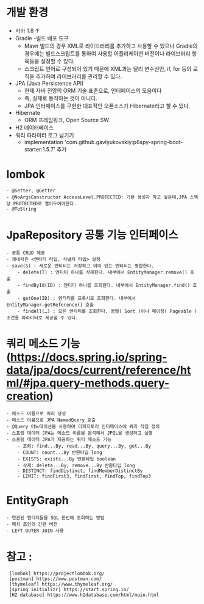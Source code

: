 # 개발 환경
- 자바 1.8 ↑
- Gradle -빌드 배포 도구
	- Mavn 빌드의 경우 XML로 라이브러리를 추가하고 사용할 수 있으나 Gradle의 경우에는 빌드스크립트를 통하여 사용할 어플리케이션 버전이나 라이브러리 항목등을 설정할 수 있다.
	- 스크립트 언어로 구성되어 있기 때문에 XML과는 달리 변수선언, if, for 등의 로직을 추가하여 라이브러리를 관리할 수 있다.
- JPA (Java Persistence API) 
	- 현재 자바 진영의 ORM 기술 표준으로, 인터페이스의 모음이다
	- 즉, 실제로 동작하는 것이 아니다.
	- JPA 인터페이스를 구현한 대표적인 오픈소스가 Hibernate라고 할 수 있다.
- Hibernate
	- ORM 프레임워크, Open Source SW
- H2 데이터베이스
- 쿼리 파라미터 로그 남기기 
	- implementation 'com.github.gavlyukovskiy:p6spy-spring-boot-starter:1.5.7' 추가
# lombok
	- @Setter, @Getter
	- @NoArgsConstructor AccessLevel.PROTECTED: 기본 생성자 막고 싶은데,JPA 스팩상 PROTECTED로 열어두어야한다.
	- @ToString
	
# JpaRepository 공통 기능 인터페이스
	- 공통 CRUD 제공
	- 제네릭은 <엔티티 타입, 식별자 타입> 설정
	- save(S) : 새로운 엔티티는 저장하고 이미 있는 엔티티는 병합한다.
        - delete(T) : 엔티티 하나를 삭제한다. 내부에서 EntityManager.remove() 호출
        - findById(ID) : 엔티티 하나를 조회한다. 내부에서 EntityManager.find() 호출
        - getOne(ID) : 엔티티를 프록시로 조회한다. 내부에서 EntityManager.getReference() 호출
        - findAll(…) : 모든 엔티티를 조회한다. 정렬( Sort )이나 페이징( Pageable ) 조건을 파라미터로 제공할 수 있다.

# 쿼리 메소드 기능 (https://docs.spring.io/spring-data/jpa/docs/current/reference/html/#jpa.query-methods.query-creation)
	- 메소드 이름으로 쿼리 생성
	- 메소드 이름으로 JPA NamedQuery 호출
	- @Query 어노테이션을 사용하여 리파지토리 인터페이스에 쿼리 직접 정의
	- 스프링 데이터 JPA는 메소드 이름을 분석해서 JPQL을 생성하고 실행
	- 스프링 데이터 JPA가 제공하는 쿼리 메소드 기능
		- 조회: find...By, read...By, query...By, get...By
		- COUNT: count...By 반환타입 long
		- EXISTS: exists...By 반환타입 boolean
		- 삭제: delete...By, remove...By 반환타입 long
		- DISTINCT: findDistinct, findMemberDistinctBy
		- LIMIT: findFirst3, findFirst, findTop, findTop3

# EntityGraph
	- 연관된 엔티티들을 SQL 한번에 조회하는 방법
	- 페치 조인의 간편 버전
	- LEFT OUTER JOIN 사용	
	
# 참고 : 
	 [lombok] https://projectlombok.org/
	 [postman] https://www.postman.com/
	 [thymeleaf] https://www.thymeleaf.org/
	 [spring initializr] https://start.spring.io/
	 [H2 database] https://www.h2database.com/html/main.html
	

	
	
	
	
	
	
	
	
	
	
	
	
	
	
